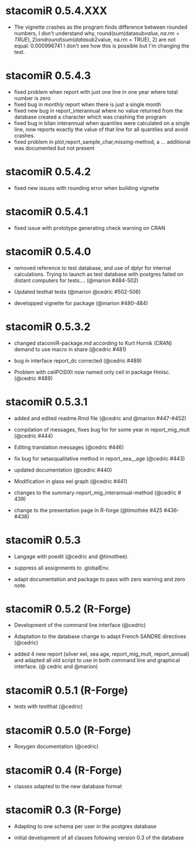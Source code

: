# stacomiR 0.5.4.XXX

* The vignette crashes as the program finds difference between rounded numbers, I don't understand why, 
    round(sum(datasub$value, na.rm = TRUE), 2) and round(sum(datasub2$value, na.rm = TRUE), 2) are not equal: 0.000996741
    I don't see how this is possible but I'm changing the test.

# stacomiR 0.5.4.3

* fixed problem when report with just one line in one year where total number is zero
* fixed bug in monthly report when there is just a single month
* fixed new bug in report_interannual where no value returned from the database created a character which 
was crashing the program
* fixed bug in bilan interannual when quantiles were calculated on a single line, now reports exactly the value of that line for all quantiles and avoid crashes.
* fixed problem in plot,report_sample_char,missing-method, a ... additional was documented but not present 

# stacomiR 0.5.4.2

* fixed new issues with rounding error when building vignette

# stacomiR 0.5.4.1

* fixed issue with prototype generating check warning on CRAN

# stacomiR 0.5.4.0

* removed reference to test database, and use of dplyr for internal calculations. 
Trying to launch as test database with postgres failed on distant computers for tests.... (@marion #484-502)

* Updated testhat tests (@marion  @cedric #502-506)

* developped vignette for package (@marion #480-484)

# stacomiR 0.5.3.2

* changed stacomiR-package.md according to Kurt Hornik (CRAN) demand to use macro in share (@cedric #481)

* bug in interface report_dc corrected (@cedric #489)

* Problem with ceilPOSIXt now named only ceil in package Hmisc. (@cedric #489)


# stacomiR 0.5.3.1

* added and edited readme.Rmd file (@cedric and @marion #447-#452)

* compilation of messages, fixes bug for for some year in report\_mig\_mult (@cedric #444)

* Editing translation messages (@cedric #446)

* fix bug for setasqualitative method in report\_sea__age (@cedric #443)

* updated documentation (@cedric #440)

* Modification in glass eel graph (@cedric #441)

* changes to the summary-report\_mig\_interannual-method (@cedric # 439)

* change to the presentation page in R-forge (@timothée #425 #436-#438)

# stacomiR 0.5.3

* Langage with poedit (@cedric and @timothee).

* suppress all assignments to .globalEnv.

* adapt documentation and package to pass with zero warning and zero note.

# stacomiR 0.5.2 (R-Forge)

* Development of the command line interface (@cedric)

* Adaptation to the database change to adapt French SANDRE directives (@cedric)

* added 4 new report (silver eel, sea age, report\_mig\_mult, report_annual) and adapted all old script to use in both command line and graphical interface. (@ cedric and @marion)

# stacomiR 0.5.1 (R-Forge)

* tests with testthat (@cedric)

# stacomiR 0.5.0 (R-Forge)

* Roxygen documentation (@cedric)

# stacomiR 0.4 (R-Forge)

* classes adapted to the new database format

# stacomiR 0.3 (R-Forge)

* Adapting to one schema per user in the postgres database 

* initial development of all classes following version 0.3 of the database
 